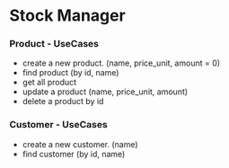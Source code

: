 # Stock Manager

### Product - UseCases

- create a new product. (name, price_unit, amount = 0)
- find product (by id, name)
- get all product
- update a product (name, price_unit, amount)
- delete a product by id

### Customer - UseCases

- create a new customer. (name)
- find customer (by id, name)
